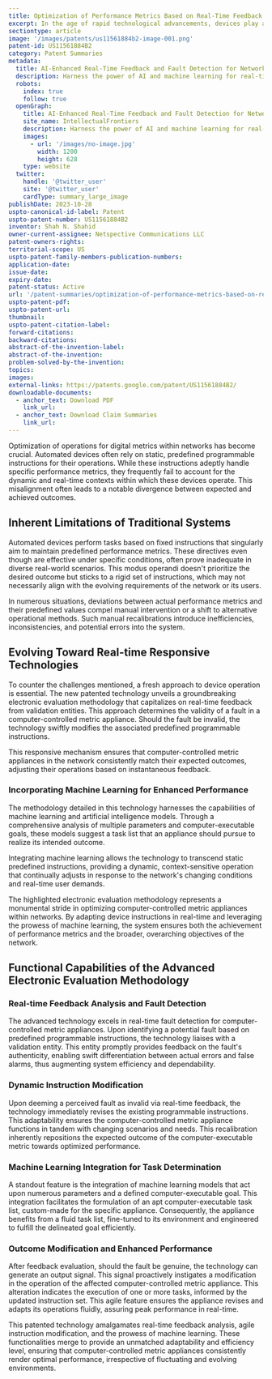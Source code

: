 ```yaml
---
title: Optimization of Performance Metrics Based on Real-Time Feedback and Artificial Intelligence / Machine Learning
excerpt: In the age of rapid technological advancements, devices play a pivotal role across diverse environments—be it medical, manufacturing, or avionics.
sectiontype: article
image: '/images/patents/us11561884b2-image-001.png'
patent-id: US11561884B2
category: Patent Summaries
metadata:
  title: AI-Enhanced Real-Time Feedback and Fault Detection for Network Optimization
  description: Harness the power of AI and machine learning for real-time feedback and fault detection to optimize network performance and digital metrics
  robots:
    index: true
    follow: true
  openGraph:
    title: AI-Enhanced Real-Time Feedback and Fault Detection for Network Optimization | IntellectualFrontiers
    site_name: IntellectualFrontiers
    description: Harness the power of AI and machine learning for real-time feedback and fault detection to optimize network performance and digital metrics
    images:
      - url: '/images/no-image.jpg'
        width: 1200
        height: 628
    type: website
  twitter:
    handle: '@twitter_user'
    site: '@twitter_user'
    cardType: summary_large_image
publishDate: 2023-10-28
uspto-canonical-id-label: Patent
uspto-patent-number: US11561884B2
inventor: Shah N. Shahid
owner-current-assignee: Netspective Communications LLC
patent-owners-rights:
territorial-scope: US
uspto-patent-family-members-publication-numbers:
application-date:
issue-date:
expiry-date:
patent-status: Active
url: '/patent-summaries/optimization-of-performance-metrics-based-on-real-time-feedback-and-artificial-intelligence-machine-learning'
uspto-patent-pdf:
uspto-patent-url:
thumbnail:
uspto-patent-citation-label:
forward-citations:
backward-citations:
abstract-of-the-invention-label:
abstract-of-the-invention:
problem-solved-by-the-invention:
topics:
images:
external-links: https://patents.google.com/patent/US11561884B2/
downloadable-documents:
  - anchor_text: Download PDF
    link_url:
  - anchor_text: Download Claim Summaries
    link_url:
---
```


Optimization of operations for digital metrics within networks has become crucial. Automated devices often rely on static, predefined programmable instructions for their operations. While these instructions adeptly handle specific performance metrics, they frequently fail to account for the dynamic and real-time contexts within which these devices operate. This misalignment often leads to a notable divergence between expected and achieved outcomes.

## Inherent Limitations of Traditional Systems

Automated devices perform tasks based on fixed instructions that singularly aim to maintain predefined performance metrics. These directives even though are effective under specific conditions, often prove inadequate in diverse real-world scenarios. This modus operandi doesn't prioritize the desired outcome but sticks to a rigid set of instructions, which may not necessarily align with the evolving requirements of the network or its users.

In numerous situations, deviations between actual performance metrics and their predefined values compel manual intervention or a shift to alternative operational methods. Such manual recalibrations introduce inefficiencies, inconsistencies, and potential errors into the system.

## Evolving Toward Real-time Responsive Technologies

To counter the challenges mentioned, a fresh approach to device operation is essential. The new patented technology unveils a groundbreaking electronic evaluation methodology that capitalizes on real-time feedback from validation entities. This approach determines the validity of a fault in a computer-controlled metric appliance. Should the fault be invalid, the technology swiftly modifies the associated predefined programmable instructions.

This responsive mechanism ensures that computer-controlled metric appliances in the network consistently match their expected outcomes, adjusting their operations based on instantaneous feedback.

### Incorporating Machine Learning for Enhanced Performance

The methodology detailed in this technology harnesses the capabilities of machine learning and artificial intelligence models. Through a comprehensive analysis of multiple parameters and computer-executable goals, these models suggest a task list that an appliance should pursue to realize its intended outcome.

Integrating machine learning allows the technology to transcend static predefined instructions, providing a dynamic, context-sensitive operation that continually adjusts in response to the network's changing conditions and real-time user demands.

The highlighted electronic evaluation methodology represents a monumental stride in optimizing computer-controlled metric appliances within networks. By adapting device instructions in real-time and leveraging the prowess of machine learning, the system ensures both the achievement of performance metrics and the broader, overarching objectives of the network.

## Functional Capabilities of the Advanced Electronic Evaluation Methodology

### Real-time Feedback Analysis and Fault Detection

The advanced technology excels in real-time fault detection for computer-controlled metric appliances. Upon identifying a potential fault based on predefined programmable instructions, the technology liaises with a validation entity. This entity promptly provides feedback on the fault's authenticity, enabling swift differentiation between actual errors and false alarms, thus augmenting system efficiency and dependability.

### Dynamic Instruction Modification

Upon deeming a perceived fault as invalid via real-time feedback, the technology immediately revises the existing programmable instructions. This adaptability ensures the computer-controlled metric appliance functions in tandem with changing scenarios and needs. This recalibration inherently repositions the expected outcome of the computer-executable metric towards optimized performance.

### Machine Learning Integration for Task Determination

A standout feature is the integration of machine learning models that act upon numerous parameters and a defined computer-executable goal. This integration facilitates the formulation of an apt computer-executable task list, custom-made for the specific appliance. Consequently, the appliance benefits from a fluid task list, fine-tuned to its environment and engineered to fulfill the delineated goal efficiently.

### Outcome Modification and Enhanced Performance

After feedback evaluation, should the fault be genuine, the technology can generate an output signal. This signal proactively instigates a modification in the operation of the affected computer-controlled metric appliance. This alteration indicates the execution of one or more tasks, informed by the updated instruction set. This agile feature ensures the appliance revises and adapts its operations fluidly, assuring peak performance in real-time.

This patented technology amalgamates real-time feedback analysis, agile instruction modification, and the prowess of machine learning. These functionalities merge to provide an unmatched adaptability and efficiency level, ensuring that computer-controlled metric appliances consistently render optimal performance, irrespective of fluctuating and evolving environments.
